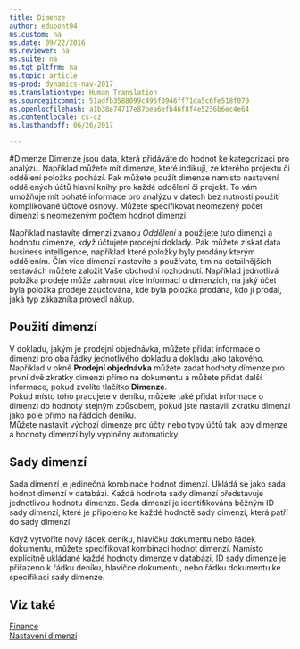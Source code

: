 ```yaml
---
title: Dimenze
author: edupont04
ms.custom: na
ms.date: 09/22/2016
ms.reviewer: na
ms.suite: na
ms.tgt_pltfrm: na
ms.topic: article
ms-prod: dynamics-nav-2017
ms.translationtype: Human Translation
ms.sourcegitcommit: 51adfb3588099c496f0946ff71da5c6fe518f070
ms.openlocfilehash: a1b38e74717e87bea6efb46f8f4e5236b6ec4e64
ms.contentlocale: cs-cz
ms.lasthandoff: 06/26/2017

---
```


#<a name="dimensions"></a>Dimenze
Dimenze jsou data, která přidáváte do hodnot ke kategorizaci pro analýzu. Například můžete mít dimenze, které indikují, ze kterého projektu či oddělení položka pochází.
Pak můžete použít dimenze namísto nastavení oddělených účtů hlavní knihy pro každé oddělení či projekt. To vám umožňuje mít bohaté informace pro analýzu v datech bez nutnosti použití komplikované účtové osnovy.
Můžete specifikovat neomezený počet dimenzí s neomezeným počtem hodnot dimenzí.  

Například nastavíte dimenzi zvanou *Oddělení* a použijete tuto dimenzi a hodnotu dimenze, když účtujete prodejní doklady. Pak můžete získat data business intelligence, například které položky byly prodány kterým oddělením.
Čím více dimenzí nastavíte a používáte, tím na detailnějších sestavách můžete založit Vaše obchodní rozhodnutí. Například jednotlivá položka prodeje může zahrnout více informací o dimenzích, na jaký účet byla položka prodeje zaúčtována, kde byla položka prodána, kdo ji prodal, jaká typ zákazníka provedl nákup.  

## <a name="using-dimensions"></a>Použití dimenzí
V dokladu, jakým je prodejní objednávka, můžete přidat informace o dimenzi pro oba řádky jednotlivého dokladu a dokladu jako takového. Například v okně **Prodejní objednávka** můžete zadat hodnoty dimenze pro první dvě zkratky dimenzí přímo na dokumentu a můžete přidat další informace, pokud zvolíte tlačítko **Dimenze**.  
Pokud místo toho pracujete v deníku, můžete také přidat informace o dimenzi do hodnoty stejným způsobem, pokud jste nastavili zkratku dimenzí jako pole přímo na řádcích deníku.  
Můžete nastavit výchozí dimenze pro účty nebo typy účtů tak, aby dimenze a hodnoty dimenzí byly vyplněny automaticky.  

## <a name="dimension-sets"></a>Sady dimenzí
Sada dimenzí je jedinečná kombinace hodnot dimenzí. Ukládá se jako sada hodnot dimenzí v databázi. Každá hodnota sady dimenzí představuje jednotlivou hodnotu dimenze. Sada dimenzí je identifikována běžným ID sady dimenzí, které je připojeno ke každé hodnotě sady dimenzí, která patří do sady dimenzí.  

Když vytvoříte nový řádek deníku, hlavičku dokumentu nebo řádek dokumentu, můžete specifikovat kombinaci hodnot dimenzí. Namísto explicitně ukládané každé hodnoty dimenze v databázi, ID sady dimenze je přiřazeno k řádku deníku, hlavičce dokumentu, nebo řádku dokumentu ke specifikaci sady dimenze.  

## <a name="see-also"></a>Viz také
[Finance](finance-setup.md)  
[Nastavení dimenzí](finance-setup-setup-dimensions.md)  

